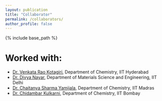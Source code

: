 ```yaml
---
layout: publication
title: "Collaborator"
permalink: /collaborators/
author_profile: false
---
```


{% include base_path %}

Worked with:
======
* [Dr. Venkata Rao Kotagiri](https://kvrao-group.webnode.page/), Department of Chemistry, IIT Hyderabad
* [Dr. Divya Nayar](https://sites.google.com/prod/view/divyanayar/group-members/divya-nayar), Department of Materials Science and Engineering, IIT Delhi
* [Dr. Chaitanya Sharma Yamijala](https://sites.google.com/view/yamijala-group/home), Department of Chemistry, IIT Madras
* [Dr. Chidambar Kulkarni](https://sites.google.com/iitb.ac.in/cklab/home), Department of Chemistry, IIT Bombay
